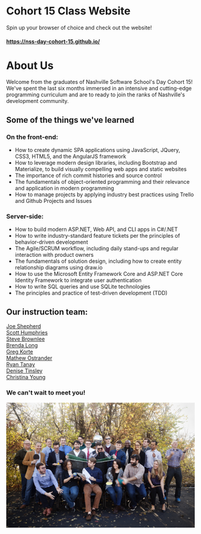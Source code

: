# Cohort 15 Class Website

Spin up your browser of choice and check out the website!

#### https://nss-day-cohort-15.github.io/

# About Us

Welcome from the graduates of Nashville Software School's Day Cohort 15! We've spent the last six months immersed in an intensive and cutting-edge programming curriculum and are to ready to join the ranks of Nashville's development community.

## Some of the things we've learned

### On the front-end:

- How to create dynamic SPA applications using JavaScript, JQuery, CSS3, HTML5, and the AngularJS framework
- How to leverage modern design libraries, including Bootstrap and Materialize, to build visually compelling web apps and static websites
- The importance of rich commit histories and source control
- The fundamentals of object-oriented programming and their relevance and application in modern programming
- How to manage projects by applying industry best practices using Trello and Github Projects and Issues

### Server-side:
- How to build modern ASP.NET, Web API, and CLI apps in C#/.NET
- How to write industry-standard feature tickets per the principles of behavior-driven development
- The Agile/SCRUM workflow, including daily stand-ups and regular interaction with product owners
- The fundamentals of solution design, including how to create entity relationship diagrams using draw.io
- How to use the Microsoft Entity Framework Core and ASP.NET Core Identity Framework to integrate user authentication
- How to write SQL queries and use SQLite technologies
- The principles and practice of test-driven development (TDD)


## Our instruction team:

[Joe Shepherd](https://github.com/JoeShep)  
[Scott Humphries](https://github.com/sscotth)  
[Steve Brownlee](https://github.com/stevebrownlee)  
[Brenda Long](https://github.com/brendalong)  
[Greg Korte](https://github.com/gregkorte)  
[Mathew Ostrander](https://github.com/MAOstrander)  
[Ryan Tanay](https://github.com/NewEvolution)  
[Denise Tinsley](https://github.com/dtinsley333)  
[Christina Young](https://github.com/ChristinaJYoung)  

### We can't wait to meet you!

<div>
  <a href="https://nss-day-cohort-15.github.io"><img align="center" src="img/classfun.jpg"></a>
</div>

